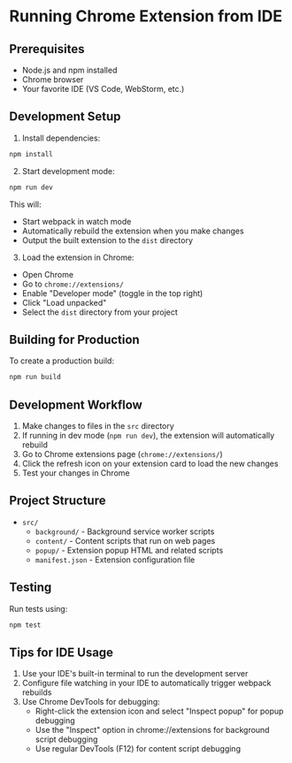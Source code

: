 # Running Chrome Extension from IDE

## Prerequisites
- Node.js and npm installed
- Chrome browser
- Your favorite IDE (VS Code, WebStorm, etc.)

## Development Setup

1. Install dependencies:
```bash
npm install
```

2. Start development mode:
```bash
npm run dev
```
This will:
- Start webpack in watch mode
- Automatically rebuild the extension when you make changes
- Output the built extension to the `dist` directory

3. Load the extension in Chrome:
- Open Chrome
- Go to `chrome://extensions/`
- Enable "Developer mode" (toggle in the top right)
- Click "Load unpacked"
- Select the `dist` directory from your project

## Building for Production

To create a production build:
```bash
npm run build
```

## Development Workflow

1. Make changes to files in the `src` directory
2. If running in dev mode (`npm run dev`), the extension will automatically rebuild
3. Go to Chrome extensions page (`chrome://extensions/`)
4. Click the refresh icon on your extension card to load the new changes
5. Test your changes in Chrome

## Project Structure

- `src/`
  - `background/` - Background service worker scripts
  - `content/` - Content scripts that run on web pages
  - `popup/` - Extension popup HTML and related scripts
  - `manifest.json` - Extension configuration file

## Testing

Run tests using:
```bash
npm test
```

## Tips for IDE Usage

1. Use your IDE's built-in terminal to run the development server
2. Configure file watching in your IDE to automatically trigger webpack rebuilds
3. Use Chrome DevTools for debugging:
   - Right-click the extension icon and select "Inspect popup" for popup debugging
   - Use the "Inspect" option in chrome://extensions for background script debugging
   - Use regular DevTools (F12) for content script debugging
